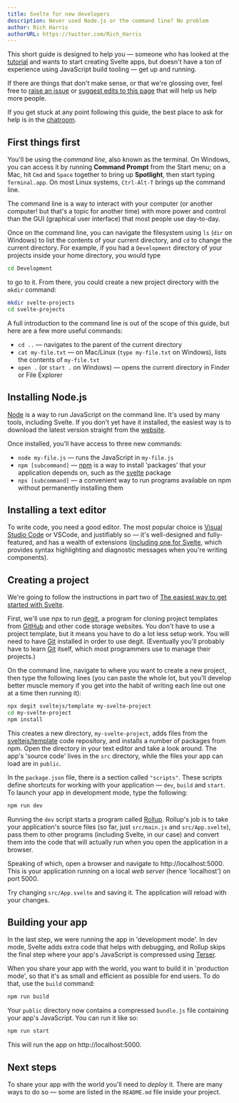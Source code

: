 ```yaml
---
title: Svelte for new developers
description: Never used Node.js or the command line? No problem
author: Rich Harris
authorURL: https://twitter.com/Rich_Harris
---
```


This short guide is designed to help you — someone who has looked at the [tutorial](/tutorial) and wants to start creating Svelte apps, but doesn't have a ton of experience using JavaScript build tooling — get up and running.

If there are things that don't make sense, or that we're glossing over, feel free to [raise an issue](https://github.com/sveltejs/svelte/issues) or [suggest edits to this page](https://github.com/sveltejs/svelte/blob/master/site/content/blog/2019-04-16-svelte-for-new-developers.md) that will help us help more people.

If you get stuck at any point following this guide, the best place to ask for help is in the [chatroom](https://svelte.dev/chat).


## First things first

You'll be using the *command line*, also known as the terminal. On Windows, you can access it by running **Command Prompt** from the Start menu; on a Mac, hit `Cmd` and `Space` together to bring up **Spotlight**, then start typing `Terminal.app`. On most Linux systems, `Ctrl-Alt-T` brings up the command line.

The command line is a way to interact with your computer (or another computer! but that's a topic for another time) with more power and control than the GUI (graphical user interface) that most people use day-to-day.

Once on the command line, you can navigate the filesystem using `ls` (`dir` on Windows) to list the contents of your current directory, and `cd` to change the current directory. For example, if you had a `Development` directory of your projects inside your home directory, you would type

```bash
cd Development
```

to go to it. From there, you could create a new project directory with the `mkdir` command:

```bash
mkdir svelte-projects
cd svelte-projects
```

A full introduction to the command line is out of the scope of this guide, but here are a few more useful commands:

* `cd ..` — navigates to the parent of the current directory
* `cat my-file.txt` — on Mac/Linux (`type my-file.txt` on Windows), lists the contents of `my-file.txt`
* `open .` (or `start .` on Windows) — opens the current directory in Finder or File Explorer


## Installing Node.js

[Node](https://nodejs.org/en/) is a way to run JavaScript on the command line. It's used by many tools, including Svelte. If you don't yet have it installed, the easiest way is to download the latest version straight from the [website](https://nodejs.org/en/).

Once installed, you'll have access to three new commands:

* `node my-file.js` — runs the JavaScript in `my-file.js`
* `npm [subcommand]` — [npm](https://www.npmjs.com/) is a way to install 'packages' that your application depends on, such as the [svelte](https://www.npmjs.com/) package
* `npx [subcommand]` — a convenient way to run programs available on npm without permanently installing them


## Installing a text editor

To write code, you need a good editor. The most popular choice is [Visual Studio Code](https://code.visualstudio.com/) or VSCode, and justifiably so — it's well-designed and fully-featured, and has a wealth of extensions ([including one for Svelte](https://marketplace.visualstudio.com/items?itemName=svelte.svelte-vscode), which provides syntax highlighting and diagnostic messages when you're writing components).


## Creating a project

We're going to follow the instructions in part two of [The easiest way to get started with Svelte](/blog/the-easiest-way-to-get-started).

First, we'll use npx to run [degit](https://github.com/Rich-Harris/degit), a program for cloning project templates from [GitHub](https://github.com) and other code storage websites. You don't have to use a project template, but it means you have to do a lot less setup work. You will need to have [Git](https://git-scm.com/) installed in order to use degit. (Eventually you'll probably have to learn [Git](https://git-scm.com/) itself, which most programmers use to manage their projects.)

On the command line, navigate to where you want to create a new project, then type the following lines (you can paste the whole lot, but you'll develop better muscle memory if you get into the habit of writing each line out one at a time then running it):

```bash
npx degit sveltejs/template my-svelte-project
cd my-svelte-project
npm install
```

This creates a new directory, `my-svelte-project`, adds files from the [sveltejs/template](https://github.com/sveltejs/template) code repository, and installs a number of packages from npm. Open the directory in your text editor and take a look around. The app's 'source code' lives in the `src` directory, while the files your app can load are in `public`.

In the `package.json` file, there is a section called `"scripts"`. These scripts define shortcuts for working with your application — `dev`, `build` and `start`. To launch your app in development mode, type the following:

```bash
npm run dev
```

Running the `dev` script starts a program called [Rollup](https://rollupjs.org/guide/en/). Rollup's job is to take your application's source files (so far, just `src/main.js` and `src/App.svelte`), pass them to other programs (including Svelte, in our case) and convert them into the code that will actually run when you open the application in a browser.

Speaking of which, open a browser and navigate to http://localhost:5000. This is your application running on a local *web server* (hence 'localhost') on port 5000.

Try changing `src/App.svelte` and saving it. The application will reload with your changes.


## Building your app

In the last step, we were running the app in 'development mode'. In dev mode, Svelte adds extra code that helps with debugging, and Rollup skips the final step where your app's JavaScript is compressed using [Terser](https://terser.org/).

When you share your app with the world, you want to build it in 'production mode', so that it's as small and efficient as possible for end users. To do that, use the `build` command:

```bash
npm run build
```

Your `public` directory now contains a compressed `bundle.js` file containing your app's JavaScript. You can run it like so:

```bash
npm run start
```

This will run the app on http://localhost:5000.


## Next steps

To share your app with the world you'll need to *deploy* it. There are many ways to do so — some are listed in the `README.md` file inside your project.
